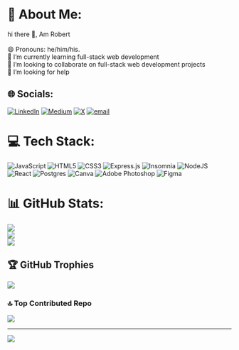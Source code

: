 # 💫 About Me:
hi there 👋, Am Robert<br><br>😄 Pronouns: he/him/his.<br>🌱 I’m currently learning full-stack web development<br>👯 I’m looking to collaborate on full-stack web development projects<br>🤝 I’m looking for help


## 🌐 Socials:
[![LinkedIn](https://img.shields.io/badge/LinkedIn-%230077B5.svg?logo=linkedin&logoColor=white)](https://linkedin.com/in/https://www.linkedin.com/in/kellyhandy01/) [![Medium](https://img.shields.io/badge/Medium-12100E?logo=medium&logoColor=white)](https://medium.com/@medium.com/@kellyhandy31) [![X](https://img.shields.io/badge/X-black.svg?logo=X&logoColor=white)](https://x.com/kellyhandy69750?s=11) [![email](https://img.shields.io/badge/Email-D14836?logo=gmail&logoColor=white)](mailto:kellyhandy31@gmail.com) 

# 💻 Tech Stack:
![JavaScript](https://img.shields.io/badge/javascript-%23323330.svg?style=for-the-badge&logo=javascript&logoColor=%23F7DF1E) ![HTML5](https://img.shields.io/badge/html5-%23E34F26.svg?style=for-the-badge&logo=html5&logoColor=white) ![CSS3](https://img.shields.io/badge/css3-%231572B6.svg?style=for-the-badge&logo=css3&logoColor=white) ![Express.js](https://img.shields.io/badge/express.js-%23404d59.svg?style=for-the-badge&logo=express&logoColor=%2361DAFB) ![Insomnia](https://img.shields.io/badge/Insomnia-black?style=for-the-badge&logo=insomnia&logoColor=5849BE) ![NodeJS](https://img.shields.io/badge/node.js-6DA55F?style=for-the-badge&logo=node.js&logoColor=white) ![React](https://img.shields.io/badge/react-%2320232a.svg?style=for-the-badge&logo=react&logoColor=%2361DAFB) ![Postgres](https://img.shields.io/badge/postgres-%23316192.svg?style=for-the-badge&logo=postgresql&logoColor=white) ![Canva](https://img.shields.io/badge/Canva-%2300C4CC.svg?style=for-the-badge&logo=Canva&logoColor=white) ![Adobe Photoshop](https://img.shields.io/badge/adobe%20photoshop-%2331A8FF.svg?style=for-the-badge&logo=adobe%20photoshop&logoColor=white) ![Figma](https://img.shields.io/badge/figma-%23F24E1E.svg?style=for-the-badge&logo=figma&logoColor=white)
# 📊 GitHub Stats:
![](https://github-readme-stats.vercel.app/api?username=Robert-kelly19&theme=radical&hide_border=false&include_all_commits=true&count_private=true)<br/>
![](https://nirzak-streak-stats.vercel.app/?user=Robert-kelly19&theme=radical&hide_border=false)<br/>
![](https://github-readme-stats.vercel.app/api/top-langs/?username=Robert-kelly19&theme=radical&hide_border=false&include_all_commits=true&count_private=true&layout=compact)

## 🏆 GitHub Trophies
![](https://github-profile-trophy.vercel.app/?username=Robert-kelly19&theme=radical&no-frame=false&no-bg=true&margin-w=4)

### 🔝 Top Contributed Repo
![](https://github-contributor-stats.vercel.app/api?username=Robert-kelly19&limit=5&theme=dark&combine_all_yearly_contributions=true)

---
[![](https://visitcount.itsvg.in/api?id=Robert-kelly19&icon=0&color=0)](https://visitcount.itsvg.in)

<!-- Proudly created with GPRM ( https://gprm.itsvg.in ) -->
